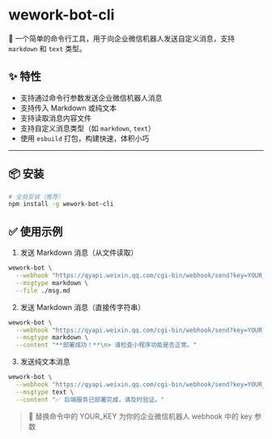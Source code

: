 # wework-bot-cli

🚀 一个简单的命令行工具，用于向企业微信机器人发送自定义消息，支持 `markdown` 和 `text` 类型。

## ✨ 特性

- 支持通过命令行参数发送企业微信机器人消息
- 支持传入 Markdown 或纯文本
- 支持读取消息内容文件
- 支持自定义消息类型（如 `markdown`, `text`）
- 使用 `esbuild` 打包，构建快速，体积小巧

---

## 📦 安装

```bash
# 全局安装（推荐）
npm install -g wework-bot-cli
```

## ✅ 使用示例

1. 发送 Markdown 消息（从文件读取）

```bash
wework-bot \
  --webhook "https://qyapi.weixin.qq.com/cgi-bin/webhook/send?key=YOUR_KEY" \
  --msgtype markdown \
  --file ./msg.md
```

2. 发送 Markdown 消息（直接传字符串）

```bash
wework-bot \
  --webhook "https://qyapi.weixin.qq.com/cgi-bin/webhook/send?key=YOUR_KEY" \
  --msgtype markdown \
  --content "**部署成功！**\n> 请检查小程序功能是否正常。"
```

3. 发送纯文本消息

```bash
wework-bot \
  --webhook "https://qyapi.weixin.qq.com/cgi-bin/webhook/send?key=YOUR_KEY" \
  --msgtype text \
  --content "✅ 后端服务已部署完成，请及时验证。"
```
> 📌 替换命令中的 YOUR_KEY 为你的企业微信机器人 webhook 中的 key 参数